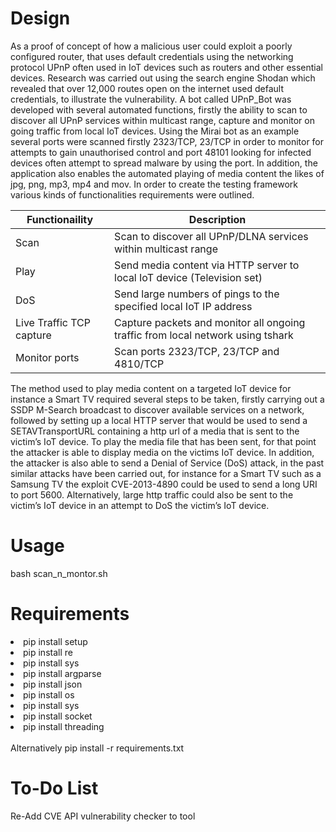 # Design

As a proof of concept of how a malicious user could exploit a poorly configured router, that uses default credentials using the networking protocol UPnP often used in IoT devices such as routers and other essential devices. Research was carried out using the search engine Shodan which revealed that over 12,000 routes open on the internet used default credentials, to illustrate the vulnerability. A bot called UPnP_Bot was developed with several automated functions, firstly the ability to scan to discover all UPnP services within multicast range, capture and monitor on going traffic from local IoT devices. Using the Mirai bot as an example several ports were scanned firstly 2323/TCP, 23/TCP in order to monitor for attempts to gain unauthorised control and port 48101 looking for infected devices often attempt to spread malware by using the port. In addition, the application also enables the automated playing of media content the likes of jpg, png, mp3, mp4 and mov. In order to create the testing framework various kinds of functionalities requirements were outlined. 

| Functionaility | Description  | 
| ------------- | ------------- |
| Scan           | Scan to discover all UPnP/DLNA services within multicast range | 
| Play           | Send media content via HTTP server to local IoT device             (Television set) | 
| DoS            | Send large numbers of pings to the specified local IoT IP address | 
| Live Traffic TCP capture | Capture packets and monitor all ongoing traffic from local network using tshark | 
| Monitor ports  | Scan ports 2323/TCP, 23/TCP and 4810/TCP | 


The method used to play media content on a targeted IoT device for instance a Smart TV required several steps to be taken, firstly carrying out a SSDP M-Search broadcast to discover available services on a network, followed by setting up a local HTTP server that would be used to send a SETAVTransportURL containing a http url of a media that is sent to the victim’s IoT device. To play the media file that has been sent, for that point the attacker is able to display media on the victims IoT device. In addition, the attacker is also able to send a Denial of Service (DoS) attack, 
in the past similar attacks have been carried out, for instance for a Smart TV such as a Samsung TV the exploit CVE-2013-4890 could be used to send a long URI to port 5600. Alternatively, large http traffic could also be sent to the victim’s IoT device in an attempt to DoS the victim’s IoT device.  


# Usage 

bash scan_n_montor.sh

# Requirements 

<li>pip install setup</li>
<li>pip install re</li>
<li>pip install sys</li>
<li>pip install argparse</li>
<li>pip install json</li>
<li>pip install os</li>
<li>pip install sys</li>
<li>pip install socket</li>
<li>pip install threading</li>
<br>
Alternatively pip install -r requirements.txt 

# To-Do List 

Re-Add CVE API vulnerability checker to tool
